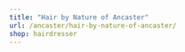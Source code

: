 ```yaml
---
title: "Hair by Nature of Ancaster"
url: /ancaster/hair-by-nature-of-ancaster/
shop: hairdresser
---
```

